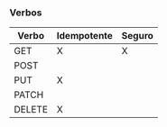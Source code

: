 ### Verbos


|Verbo   |  Idempotente | Seguro |
|--------|--------------|--------|
|GET     |  X           | X      |
|POST    |              |        |
|PUT     |  X           |        |
|PATCH   |              |        |
|DELETE  |  X           |        |
